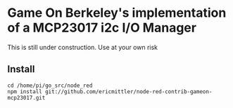 # Game On Berkeley's implementation of a MCP23017 i2c I/O Manager

This is still under construction. Use at your own risk

## Install
```
cd /home/pi/go_src/node_red
npm install git://github.com/ericmittler/node-red-contrib-gameon-mcp23017.git
```
